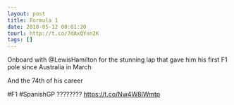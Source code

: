 ```yaml
---
layout: post
title: Formula 1
date: 2018-05-12 00:01:20
tourl: http://t.co/7dAxQYnn2K
tags: []
---
```

Onboard with @LewisHamilton for the stunning lap that gave him his first F1 pole since Australia in March

And the 74th of his career

#F1 #SpanishGP ???????? https://t.co/Nw4W8IWmtp